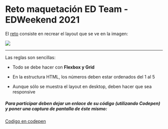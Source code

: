 # Reto maquetación ED Team - EDWeekend 2021

El [reto](https://ed.team/comunidad/gana-una-suscripcion-premium-poniendo-a-prueba-tus-conocimientos-en-html-y-css) consiste en recrear el layout que se ve en la imagen:

![](https://edteam-media.s3.amazonaws.com/community/original/605a666a-89c1-4bfe-a133-6e565a1eaebd.jpg)

<hr/>

Las reglas son sencillas:

- Todo se debe hacer con **Flexbox y Grid**

- En la estructura HTML, los números deben estar ordenados del 1 al 5

- Aunque sólo se muestra el layout en desktop, deben hacer que sea responsive

##### Para participar deben dejar un enlace de su código (utilizando Codepen) y poner una captura de pantalla de éste mismo:

[Codigo en codepen](https://codepen.io/augusticor/pen/mdmJRbV)
